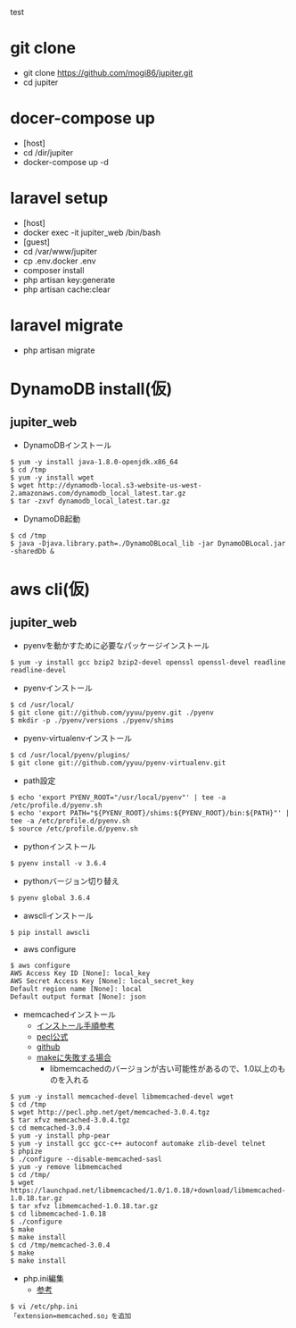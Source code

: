 test

# git clone
- git clone https://github.com/mogi86/jupiter.git
- cd jupiter

# docer-compose up
- [host]
 - cd /dir/jupiter
 - docker-compose up -d

# laravel setup
- [host]
 - docker exec -it jupiter_web /bin/bash
- [guest]
 - cd /var/www/jupiter
 - cp .env.docker .env
 - composer install
 - php artisan key:generate
 - php artisan cache:clear

# laravel migrate
- php artisan migrate

# DynamoDB install(仮)

## jupiter_web

- DynamoDBインストール

```
$ yum -y install java-1.8.0-openjdk.x86_64
$ cd /tmp
$ yum -y install wget
$ wget http://dynamodb-local.s3-website-us-west-2.amazonaws.com/dynamodb_local_latest.tar.gz
$ tar -zxvf dynamodb_local_latest.tar.gz
```

- DynamoDB起動

```
$ cd /tmp
$ java -Djava.library.path=./DynamoDBLocal_lib -jar DynamoDBLocal.jar -sharedDb &
```

# aws cli(仮)

## jupiter_web

- pyenvを動かすために必要なパッケージインストール

```
$ yum -y install gcc bzip2 bzip2-devel openssl openssl-devel readline readline-devel
```

- pyenvインストール

```
$ cd /usr/local/
$ git clone git://github.com/yyuu/pyenv.git ./pyenv
$ mkdir -p ./pyenv/versions ./pyenv/shims
```

- pyenv-virtualenvインストール

```
$ cd /usr/local/pyenv/plugins/
$ git clone git://github.com/yyuu/pyenv-virtualenv.git
```

- path設定

```
$ echo 'export PYENV_ROOT="/usr/local/pyenv"' | tee -a /etc/profile.d/pyenv.sh
$ echo 'export PATH="${PYENV_ROOT}/shims:${PYENV_ROOT}/bin:${PATH}"' | tee -a /etc/profile.d/pyenv.sh
$ source /etc/profile.d/pyenv.sh
```

- pythonインストール

```
$ pyenv install -v 3.6.4

```

- pythonバージョン切り替え

```
$ pyenv global 3.6.4
```

- awscliインストール

```
$ pip install awscli
```


- aws configure

```
$ aws configure
AWS Access Key ID [None]: local_key
AWS Secret Access Key [None]: local_secret_key
Default region name [None]: local
Default output format [None]: json
```

- memcachedインストール
    - [インストール手順参考](https://cloudpack.media/929)
    - [pecl公式](http://pecl.php.net/package/memcached)
    - [github](https://github.com/php-memcached-dev/php-memcached)
    - [makeに失敗する場合](https://qiita.com/wata727/items/927ae072ccefe9e3de8c)
        - libmemcachedのバージョンが古い可能性があるので、1.0以上のものを入れる

```
$ yum -y install memcached-devel libmemcached-devel wget
$ cd /tmp
$ wget http://pecl.php.net/get/memcached-3.0.4.tgz
$ tar xfvz memcached-3.0.4.tgz
$ cd memcached-3.0.4
$ yum -y install php-pear
$ yum -y install gcc gcc-c++ autoconf automake zlib-devel telnet
$ phpize
$ ./configure --disable-memcached-sasl
$ yum -y remove libmemcached
$ cd /tmp/
$ wget https://launchpad.net/libmemcached/1.0/1.0.18/+download/libmemcached-1.0.18.tar.gz
$ tar xfvz libmemcached-1.0.18.tar.gz
$ cd libmemcached-1.0.18
$ ./configure
$ make
$ make install
$ cd /tmp/memcached-3.0.4
$ make
$ make install
```

- php.ini編集
    - [参考](http://d.hatena.ne.jp/puruhime/touch/20170111/1484126006)

```
$ vi /etc/php.ini 
「extension=memcached.so」を追加
```